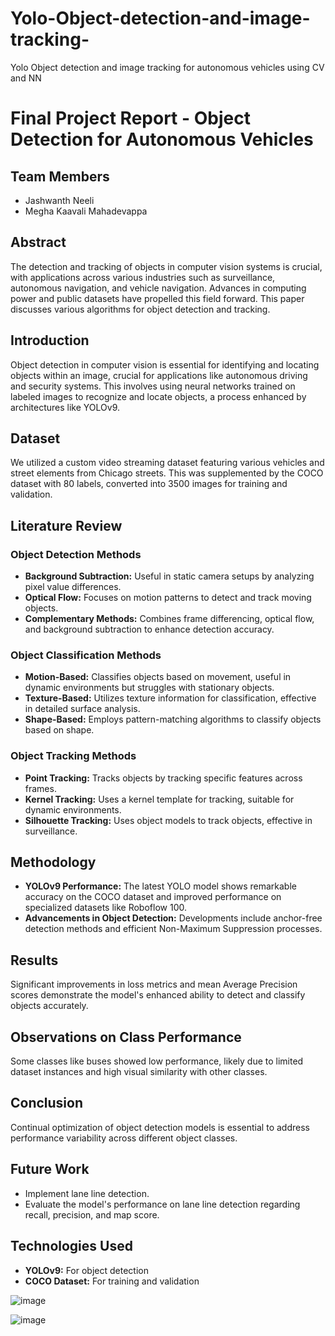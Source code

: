 # Yolo-Object-detection-and-image-tracking-
Yolo Object detection and image tracking  for autonomous vehicles using CV and NN


# Final Project Report - Object Detection for Autonomous Vehicles

## Team Members
- Jashwanth Neeli
- Megha Kaavali Mahadevappa

## Abstract
The detection and tracking of objects in computer vision systems is crucial, with applications across various industries such as surveillance, autonomous navigation, and vehicle navigation. Advances in computing power and public datasets have propelled this field forward. This paper discusses various algorithms for object detection and tracking.

## Introduction
Object detection in computer vision is essential for identifying and locating objects within an image, crucial for applications like autonomous driving and security systems. This involves using neural networks trained on labeled images to recognize and locate objects, a process enhanced by architectures like YOLOv9.

## Dataset
We utilized a custom video streaming dataset featuring various vehicles and street elements from Chicago streets. This was supplemented by the COCO dataset with 80 labels, converted into 3500 images for training and validation.

## Literature Review

### Object Detection Methods
- **Background Subtraction:** Useful in static camera setups by analyzing pixel value differences.
- **Optical Flow:** Focuses on motion patterns to detect and track moving objects.
- **Complementary Methods:** Combines frame differencing, optical flow, and background subtraction to enhance detection accuracy.

### Object Classification Methods
- **Motion-Based:** Classifies objects based on movement, useful in dynamic environments but struggles with stationary objects.
- **Texture-Based:** Utilizes texture information for classification, effective in detailed surface analysis.
- **Shape-Based:** Employs pattern-matching algorithms to classify objects based on shape.

### Object Tracking Methods
- **Point Tracking:** Tracks objects by tracking specific features across frames.
- **Kernel Tracking:** Uses a kernel template for tracking, suitable for dynamic environments.
- **Silhouette Tracking:** Uses object models to track objects, effective in surveillance.

## Methodology
- **YOLOv9 Performance:** The latest YOLO model shows remarkable accuracy on the COCO dataset and improved performance on specialized datasets like Roboflow 100.
- **Advancements in Object Detection:** Developments include anchor-free detection methods and efficient Non-Maximum Suppression processes.

## Results
Significant improvements in loss metrics and mean Average Precision scores demonstrate the model's enhanced ability to detect and classify objects accurately.

## Observations on Class Performance
Some classes like buses showed low performance, likely due to limited dataset instances and high visual similarity with other classes.

## Conclusion
Continual optimization of object detection models is essential to address performance variability across different object classes.

## Future Work
- Implement lane line detection.
- Evaluate the model's performance on lane line detection regarding recall, precision, and map score.

## Technologies Used
- **YOLOv9:** For object detection
- **COCO Dataset:** For training and validation

![image](https://github.com/jashwanthneeli/Yolo-Object-detection-and-image-tracking-/assets/76511089/6be51242-b1fc-4860-9f46-650aa90f4edc)


![image](https://github.com/jashwanthneeli/Yolo-Object-detection-and-image-tracking-/assets/76511089/2007085c-a962-461d-afad-9f88439d0730)

